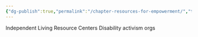 ```yaml
---
{"dg-publish":true,"permalink":"/chapter-resources-for-empowerment/","tags":["gardenEntry"]}
---
```



Independent Living Resource Centers
Disability activism orgs
